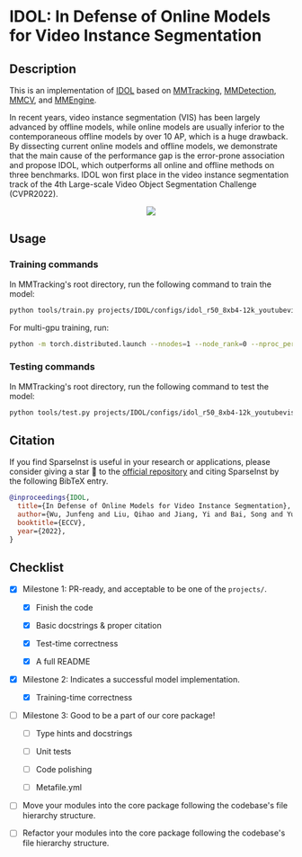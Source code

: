 # IDOL: In Defense of Online Models for Video Instance Segmentation

## Description

This is an implementation of [IDOL](https://github.com/wjf5203/VNext.git) based on [MMTracking](https://github.com/open-mmlab/mmtracking/tree/1.x), [MMDetection](https://github.com/open-mmlab/mmdetection/tree/3.x), [MMCV](https://github.com/open-mmlab/mmcv), and [MMEngine](https://github.com/open-mmlab/mmengine).

In recent years, video instance segmentation (VIS) has been largely advanced by offline models, while online models are usually inferior to the contemporaneous offline models by over 10 AP, which is a huge drawback. By dissecting current online models and offline models, we demonstrate that the main cause of the performance gap is the error-prone association and propose IDOL, which outperforms all online and offline methods on three benchmarks. IDOL won first place in the video instance segmentation track of the 4th Large-scale Video Object Segmentation Challenge (CVPR2022).

<center>
<img src="https://github.com/wjf5203/VNext/blob/main/assets/IDOL/arch.png">
</center>

## Usage

<!-- For a typical model, this section should contain the commands for training and testing. You are also suggested to dump your environment specification to env.yml by `conda env export > env.yml`. -->

### Training commands

In MMTracking's root directory, run the following command to train the model:

```bash
python tools/train.py projects/IDOL/configs/idol_r50_8xb4-12k_youtubevis2019.py
```

For multi-gpu training, run:

```bash
python -m torch.distributed.launch --nnodes=1 --node_rank=0 --nproc_per_node=${NUM_GPUS} --master_port=29506 --master_addr="127.0.0.1" tools/train.py projects/IDOL/configs/idol_r50_8xb4-12k_youtubevis2019.py
```

### Testing commands

In MMTracking's root directory, run the following command to test the model:

```bash
python tools/test.py projects/IDOL/configs/idol_r50_8xb4-12k_youtubevis2019.py ${CHECKPOINT_PATH}
```

## Citation

If you find SparseInst is useful in your research or applications, please consider giving a star 🌟 to the [official repository](https://github.com/hustvl/SparseInst) and citing SparseInst by the following BibTeX entry.

```BibTeX
@inproceedings{IDOL,
  title={In Defense of Online Models for Video Instance Segmentation},
  author={Wu, Junfeng and Liu, Qihao and Jiang, Yi and Bai, Song and Yuille, Alan and Bai, Xiang},
  booktitle={ECCV},
  year={2022},
}

```

## Checklist

<!-- Here is a checklist illustrating a usual development workflow of a successful project, and also serves as an overview of this project's progress. The PIC (person in charge) or contributors of this project should check all the items that they believe have been finished, which will further be verified by codebase maintainers via a PR.
OpenMMLab's maintainer will review the code to ensure the project's quality. Reaching the first milestone means that this project suffices the minimum requirement of being merged into 'projects/'. But this project is only eligible to become a part of the core package upon attaining the last milestone.
Note that keeping this section up-to-date is crucial not only for this project's developers but the entire community, since there might be some other contributors joining this project and deciding their starting point from this list. It also helps maintainers accurately estimate time and effort on further code polishing, if needed.
A project does not necessarily have to be finished in a single PR, but it's essential for the project to at least reach the first milestone in its very first PR. -->

- [x] Milestone 1: PR-ready, and acceptable to be one of the `projects/`.

  - [x] Finish the code

    <!-- The code's design shall follow existing interfaces and convention. For example, each model component should be registered into `mmdet.registry.MODELS` and configurable via a config file. -->

  - [x] Basic docstrings & proper citation

    <!-- Each major object should contain a docstring, describing its functionality and arguments. If you have adapted the code from other open-source projects, don't forget to cite the source project in docstring and make sure your behavior is not against its license. Typically, we do not accept any code snippet under GPL license. [A Short Guide to Open Source Licenses](https://medium.com/nationwide-technology/a-short-guide-to-open-source-licenses-cf5b1c329edd) -->

  - [x] Test-time correctness

    <!-- If you are reproducing the result from a paper, make sure your model's inference-time performance matches that in the original paper. The weights usually could be obtained by simply renaming the keys in the official pre-trained weights. This test could be skipped though, if you are able to prove the training-time correctness and check the second milestone. -->

  - [x] A full README

    <!-- As this template does. -->

- [x] Milestone 2: Indicates a successful model implementation.

  - [x] Training-time correctness

    <!-- If you are reproducing the result from a paper, checking this item means that you should have trained your model from scratch based on the original paper's specification and verified that the final result matches the report within a minor error range. -->

- [ ] Milestone 3: Good to be a part of our core package!

  - [ ] Type hints and docstrings

    <!-- Ideally *all* the methods should have [type hints](https://www.pythontutorial.net/python-basics/python-type-hints/) and [docstrings](https://google.github.io/styleguide/pyguide.html#381-docstrings). [Example](https://github.com/open-mmlab/mmdetection/blob/5b0d5b40d5c6cfda906db7464ca22cbd4396728a/mmdet/datasets/transforms/transforms.py#L41-L169) -->

  - [ ] Unit tests

    <!-- Unit tests for each module are required. [Example](https://github.com/open-mmlab/mmdetection/blob/5b0d5b40d5c6cfda906db7464ca22cbd4396728a/tests/test_datasets/test_transforms/test_transforms.py#L35-L88) -->

  - [ ] Code polishing

    <!-- Refactor your code according to reviewer's comment. -->

  - [ ] Metafile.yml

    <!-- It will be parsed by MIM and Inferencer. [Example](https://github.com/open-mmlab/mmdetection/blob/3.x/configs/faster_rcnn/metafile.yml) -->

- [ ] Move your modules into the core package following the codebase's file hierarchy structure.

  <!-- In particular, you may have to refactor this README into a standard one. [Example](https://github.com/open-mmlab/mmdetection/blob/3.x/configs/faster_rcnn/README.md) -->

- [ ] Refactor your modules into the core package following the codebase's file hierarchy structure.
